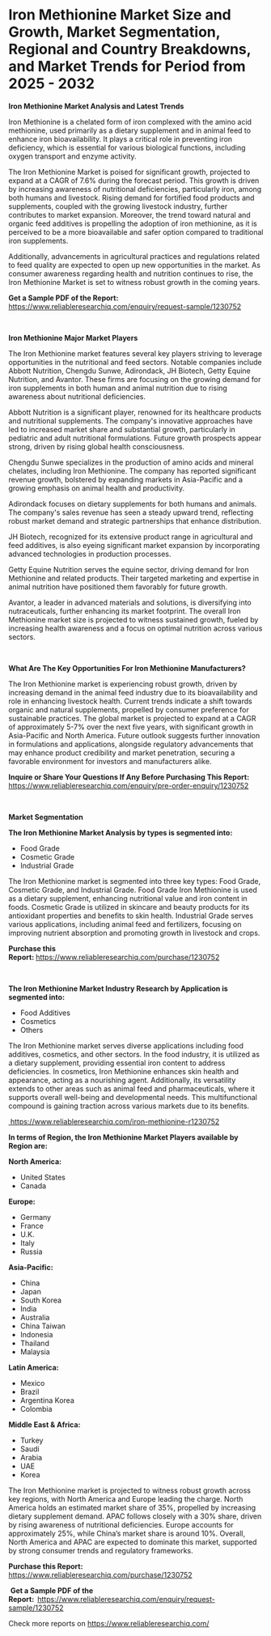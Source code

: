 <p><h1>Iron Methionine Market Size and Growth, Market Segmentation, Regional and Country Breakdowns, and Market Trends for Period from 2025 -  2032</h1></p><p><strong>Iron Methionine Market Analysis and Latest Trends</strong></p>
<p><p>Iron Methionine is a chelated form of iron complexed with the amino acid methionine, used primarily as a dietary supplement and in animal feed to enhance iron bioavailability. It plays a critical role in preventing iron deficiency, which is essential for various biological functions, including oxygen transport and enzyme activity.</p><p>The Iron Methionine Market is poised for significant growth, projected to expand at a CAGR of 7.6% during the forecast period. This growth is driven by increasing awareness of nutritional deficiencies, particularly iron, among both humans and livestock. Rising demand for fortified food products and supplements, coupled with the growing livestock industry, further contributes to market expansion. Moreover, the trend toward natural and organic feed additives is propelling the adoption of iron methionine, as it is perceived to be a more bioavailable and safer option compared to traditional iron supplements.</p><p>Additionally, advancements in agricultural practices and regulations related to feed quality are expected to open up new opportunities in the market. As consumer awareness regarding health and nutrition continues to rise, the Iron Methionine Market is set to witness robust growth in the coming years.</p></p>
<p><strong>Get a Sample PDF of the Report:&nbsp;</strong> <a href="https://www.reliableresearchiq.com/enquiry/request-sample/1230752?utm_campaign=3441&utm_medium=2&utm_source=Github&utm_content=ia&utm_term=03042025&utm_id=iron-methionine">https://www.reliableresearchiq.com/enquiry/request-sample/1230752</a></p>
<p>&nbsp;</p>
<p><strong>Iron Methionine Major Market Players</strong></p>
<p><p>The Iron Methionine market features several key players striving to leverage opportunities in the nutritional and feed sectors. Notable companies include Abbott Nutrition, Chengdu Sunwe, Adirondack, JH Biotech, Getty Equine Nutrition, and Avantor. These firms are focusing on the growing demand for iron supplements in both human and animal nutrition due to rising awareness about nutritional deficiencies.</p><p>Abbott Nutrition is a significant player, renowned for its healthcare products and nutritional supplements. The company's innovative approaches have led to increased market share and substantial growth, particularly in pediatric and adult nutritional formulations. Future growth prospects appear strong, driven by rising global health consciousness.</p><p>Chengdu Sunwe specializes in the production of amino acids and mineral chelates, including Iron Methionine. The company has reported significant revenue growth, bolstered by expanding markets in Asia-Pacific and a growing emphasis on animal health and productivity.</p><p>Adirondack focuses on dietary supplements for both humans and animals. The company's sales revenue has seen a steady upward trend, reflecting robust market demand and strategic partnerships that enhance distribution.</p><p>JH Biotech, recognized for its extensive product range in agricultural and feed additives, is also eyeing significant market expansion by incorporating advanced technologies in production processes.</p><p>Getty Equine Nutrition serves the equine sector, driving demand for Iron Methionine and related products. Their targeted marketing and expertise in animal nutrition have positioned them favorably for future growth.</p><p>Avantor, a leader in advanced materials and solutions, is diversifying into nutraceuticals, further enhancing its market footprint. The overall Iron Methionine market size is projected to witness sustained growth, fueled by increasing health awareness and a focus on optimal nutrition across various sectors.</p></p>
<p>&nbsp;</p>
<p><strong>What Are The Key Opportunities For Iron Methionine Manufacturers?</strong></p>
<p><p>The Iron Methionine market is experiencing robust growth, driven by increasing demand in the animal feed industry due to its bioavailability and role in enhancing livestock health. Current trends indicate a shift towards organic and natural supplements, propelled by consumer preference for sustainable practices. The global market is projected to expand at a CAGR of approximately 5-7% over the next five years, with significant growth in Asia-Pacific and North America. Future outlook suggests further innovation in formulations and applications, alongside regulatory advancements that may enhance product credibility and market penetration, securing a favorable environment for investors and manufacturers alike.</p></p>
<p><strong>Inquire or Share Your Questions If Any Before Purchasing This Report:</strong> <a href="https://www.reliableresearchiq.com/enquiry/pre-order-enquiry/1230752?utm_campaign=3441&utm_medium=2&utm_source=Github&utm_content=ia&utm_term=03042025&utm_id=iron-methionine">https://www.reliableresearchiq.com/enquiry/pre-order-enquiry/1230752</a></p>
<p>&nbsp;</p>
<p><strong>Market Segmentation</strong></p>
<p><strong>The Iron Methionine Market Analysis by types is segmented into:</strong></p>
<p><ul><li>Food Grade</li><li>Cosmetic Grade</li><li>Industrial Grade</li></ul></p>
<p><p>The Iron Methionine market is segmented into three key types: Food Grade, Cosmetic Grade, and Industrial Grade. Food Grade Iron Methionine is used as a dietary supplement, enhancing nutritional value and iron content in foods. Cosmetic Grade is utilized in skincare and beauty products for its antioxidant properties and benefits to skin health. Industrial Grade serves various applications, including animal feed and fertilizers, focusing on improving nutrient absorption and promoting growth in livestock and crops.</p></p>
<p><strong>Purchase this Report:&nbsp;</strong><a href="https://www.reliableresearchiq.com/purchase/1230752?utm_campaign=3441&utm_medium=2&utm_source=Github&utm_content=ia&utm_term=03042025&utm_id=iron-methionine">https://www.reliableresearchiq.com/purchase/1230752</a></p>
<p>&nbsp;</p>
<p><strong>The Iron Methionine Market Industry Research by Application is segmented into:</strong></p>
<p><ul><li>Food Additives</li><li>Cosmetics</li><li>Others</li></ul></p>
<p><p>The Iron Methionine market serves diverse applications including food additives, cosmetics, and other sectors. In the food industry, it is utilized as a dietary supplement, providing essential iron content to address deficiencies. In cosmetics, Iron Methionine enhances skin health and appearance, acting as a nourishing agent. Additionally, its versatility extends to other areas such as animal feed and pharmaceuticals, where it supports overall well-being and developmental needs. This multifunctional compound is gaining traction across various markets due to its benefits.</p></p>
<p><a href="https://www.reliableresearchiq.com/iron-methionine-r1230752?utm_campaign=3441&utm_medium=2&utm_source=Github&utm_content=ia&utm_term=03042025&utm_id=iron-methionine">&nbsp;https://www.reliableresearchiq.com/iron-methionine-r1230752</a></p>
<p><strong>In terms of Region, the Iron Methionine Market Players available by Region are:</strong></p>
<p>
    <p> <strong> North America: </strong>
        <ul>
            <li>United States</li>
            <li>Canada</li>
        </ul>
        </p> 
    <p> <strong> Europe: </strong>
        <ul>
            <li>Germany</li>
            <li>France</li>
            <li>U.K.</li>
            <li>Italy</li>
            <li>Russia</li>
        </ul>
        </p> 
    <p> <strong> Asia-Pacific: </strong>
        <ul>
            <li>China</li>
            <li>Japan</li>
            <li>South Korea</li>
            <li>India</li>
            <li>Australia</li>
            <li>China Taiwan</li>
            <li>Indonesia</li>
            <li>Thailand</li>
            <li>Malaysia</li>
        </ul>
        </p> 
    <p> <strong> Latin America: </strong>
        <ul>
            <li>Mexico</li>
            <li>Brazil</li>
            <li>Argentina Korea</li>
            <li>Colombia</li>
        </ul>
        </p> 
    <p> <strong> Middle East & Africa: </strong>
        <ul>
            <li>Turkey</li>
            <li>Saudi</li>
            <li>Arabia</li>
            <li>UAE</li>
            <li>Korea</li>
        </ul>
    </p>
    </p>
<p><p>The Iron Methionine market is projected to witness robust growth across key regions, with North America and Europe leading the charge. North America holds an estimated market share of 35%, propelled by increasing dietary supplement demand. APAC follows closely with a 30% share, driven by rising awareness of nutritional deficiencies. Europe accounts for approximately 25%, while China’s market share is around 10%. Overall, North America and APAC are expected to dominate this market, supported by strong consumer trends and regulatory frameworks.</p></p>
<p><strong>Purchase this Report: </strong><a href="https://www.reliableresearchiq.com/purchase/1230752?utm_campaign=3441&utm_medium=2&utm_source=Github&utm_content=ia&utm_term=03042025&utm_id=iron-methionine">https://www.reliableresearchiq.com/purchase/1230752</a></p>
<p>&nbsp;<strong>Get a Sample PDF of the Report:&nbsp;&nbsp;</strong><a href="https://www.reliableresearchiq.com/enquiry/request-sample/1230752?utm_campaign=3441&utm_medium=2&utm_source=Github&utm_content=ia&utm_term=03042025&utm_id=iron-methionine">https://www.reliableresearchiq.com/enquiry/request-sample/1230752</a></p>
<p><strong></strong></p>
<p>Check more reports on <a href="https://www.reliableresearchiq.com/?utm_campaign=3441&utm_medium=2&utm_source=Github&utm_content=ia&utm_term=03042025&utm_id=iron-methionine">https://www.reliableresearchiq.com/</a></p>